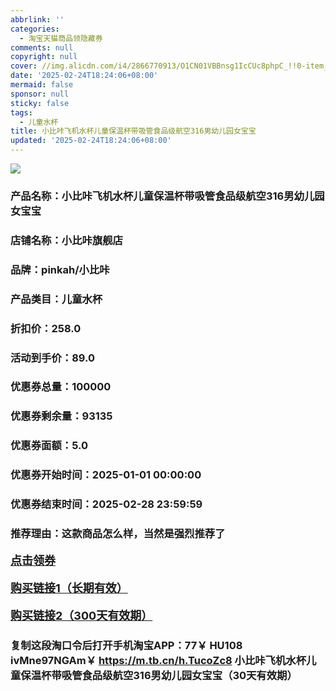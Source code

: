 ```yaml
---
abbrlink: ''
categories:
  - 淘宝天猫商品领隐藏券
comments: null
copyright: null
cover: //img.alicdn.com/i4/2866770913/O1CN01VBBnsg1IcCUc8phpC_!!0-item_pic.jpg
date: '2025-02-24T18:24:06+08:00'
mermaid: false
sponsor: null
sticky: false
tags:
  - 儿童水杯
title: 小比咔飞机水杯儿童保温杯带吸管食品级航空316男幼儿园女宝宝
updated: '2025-02-24T18:24:06+08:00'
--- 
```


![](//img.alicdn.com/i4/2866770913/O1CN01VBBnsg1IcCUc8phpC_!!0-item_pic.jpg)

### 产品名称：小比咔飞机水杯儿童保温杯带吸管食品级航空316男幼儿园女宝宝
### 店铺名称：小比咔旗舰店
### 品牌：pinkah/小比咔
### 产品类目：儿童水杯
### 折扣价：258.0
### 活动到手价：89.0
### 优惠券总量：100000
### 优惠券剩余量：93135
### 优惠券面额：5.0
### 优惠券开始时间：2025-01-01 00:00:00	
### 优惠券结束时间：2025-02-28 23:59:59	
### 推荐理由：这款商品怎么样，当然是强烈推荐了

<p style="font-size: 18px; font-weight: bold;">
  <a href="https://uland.taobao.com/coupon/edetail?e=QVK10Fdjt02lhHvvyUNXZfh8CuWt5YH551NtNRhtOmQQgr9UQN07bEcv2aHD8Rrh9%2BhuYNtiJI6KKcnYTjSMQWPt1%2FtF4718VYeIVbrWIvTabAJjl9LutbeJpu0lau43I2dusPv1Pt%2Bha8P8GfkY4NVqM6BWlz38wLrRxYD72J7hlsqmVIg4ID%2FHxU%2B3bEOmDWQ5VxhtacggJup5pr83WPMNr87aVHyKilZ8XD5fNXz7IYr%2BG5ZU%2BcaPZgpa88rW29%2Fnx9uncNuw903HkTPH5Rsfnt9CT2ihojKiH9aD8S72kgsKhn78f344d%2BzmctAY&traceId=216624f717406354773041765d1300&union_lens=lensId%3AOPT%401740635478%400bab1319_0e36_19545f59b03_5e21%4001%40eyJmbG9vcklkIjo3MzM1NH0ie" target="_blank">点击领券</a>
</p>
<p style="font-size: 18px; font-weight: bold;">
  <a href="https://s.click.taobao.com/t?e=m%3D2%26s%3Dak4hU%2B5kTbVw4vFB6t2Z2ueEDrYVVa64K7Vc7tFgwiHjf2vlNIV67pNS5Qpp3aDuPfl2ZNdwIln3ID%2FV1RqsF4wnCJeELi4I%2FIEn%2BS1IjHAB0ghlTd7WlZVm%2FOAUUFw71qrpxiwMoCNxc1AtbZGVS%2BOdQYtzNN5D600jZYrITlgr7zTAh6MBkUFG0xIA1nhJYYo1hAoLQWockESgm0%2BlpbEWlytGgthM7lC2oyQpD2%2BjO9AJYjY8CXJ%2BwEVkOqHFdIW9JNkz7%2FhuShzkDg9djiD%2Bal9zUW2vhvL04WWFUFDGJe8N%2FwNpGw%3D%3D" target="_blank">购买链接1（长期有效）</a>
</p>
<p style="font-size: 18px; font-weight: bold;">
  <a href="https://s.click.taobao.com/3kbZtYs" target="_blank">购买链接2（300天有效期）</a>
</p>

### 复制这段淘口令后打开手机淘宝APP：77￥ HU108 ivMne97NGAm￥ https://m.tb.cn/h.TucoZc8  小比咔飞机水杯儿童保温杯带吸管食品级航空316男幼儿园女宝宝（30天有效期）

